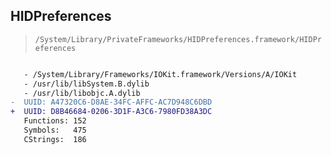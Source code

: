 ## HIDPreferences

> `/System/Library/PrivateFrameworks/HIDPreferences.framework/HIDPreferences`

```diff

   - /System/Library/Frameworks/IOKit.framework/Versions/A/IOKit
   - /usr/lib/libSystem.B.dylib
   - /usr/lib/libobjc.A.dylib
-  UUID: A47320C6-D8AE-34FC-AFFC-AC7D948C6DBD
+  UUID: D8B46684-0206-3D1F-A3C6-7980FD38A3DC
   Functions: 152
   Symbols:   475
   CStrings:  186

```
